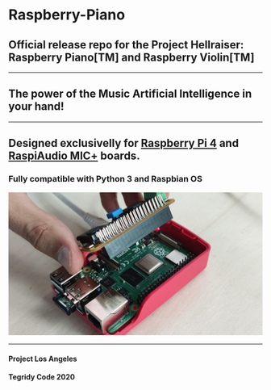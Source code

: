 # Raspberry-Piano
## Official release repo for the Project Hellraiser: Raspberry Piano[TM] and Raspberry Violin[TM]

***

## The power of the Music Artificial Intelligence in your hand!

***

## Designed exclusivelly for [Raspberry Pi 4](https://www.raspberrypi.org/) and [RaspiAudio MIC+](https://raspiaudio.com/) boards.
### Fully compatible with Python 3 and Raspbian OS

![Raspberry Piano](https://github.com/asigalov61/Raspberry-Piano/raw/main/Screenshots/Raspberry-Piano.jpg?raw=true)

***

#### Project Los Angeles
#### Tegridy Code 2020
